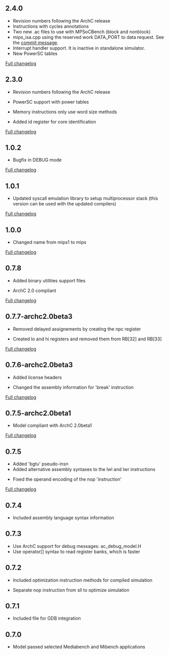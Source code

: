 ## 2.4.0

* Revision numbers following the ArchC release
* Instructions with cycles annotations
* Two new .ac files to use with MPSoCBench (block and nonblock)
* mips_isa.cpp using the reserved work DATA_PORT to data request. See the [commit message](https://github.com/ArchC/mips/commit/fcf7eceb1e54de3037c3c9a0f785ab1606494c42).
* Interrupt handler support. It is inactive in standalone simulator.
* New PowerSC tables 

[Full changelog](https://github.com/ArchC/mips/compare/v2.3.0...v2.4.0)

## 2.3.0
* Revision numbers following the ArchC release
+ PowerSC support with power tables
* Memory instructions only use word size methods
+ Added id register for core identification

[Full changelog](https://github.com/ArchC/mips/compare/v1.0.2...v2.3.0)

## 1.0.2
* Bugfix in DEBUG mode

[Full changelog](https://github.com/ArchC/mips/compare/v1.0.1...v1.0.2)

## 1.0.1
* Updated syscall emulation library to setup multiprocessor stack
  (this version can be used with the updated compilers)

[Full changelog](https://github.com/ArchC/mips/compare/v1.0.0...v1.0.1)

## 1.0.0
* Changed name from mips1 to mips

[Full changelog](https://github.com/ArchC/mips/compare/v0.7.8...v1.0.0)

## 0.7.8
+ Added binary utilities support files
* ArchC 2.0 compliant

[Full changelog](https://github.com/ArchC/mips/compare/v0.7.7...v0.7.8)

## 0.7.7-archc2.0beta3
- Removed delayed assignements by creating the npc register
+ Created lo and hi registers and removed them from RB[32] and RB[33]

[Full changelog](https://github.com/ArchC/mips/compare/v0.7.6...v0.7.7)

## 0.7.6-archc2.0beta3

+ Added license headers
* Changed the assembly information for 'break' instruction

[Full changelog](https://github.com/ArchC/mips/compare/v0.7.5-1...v0.7.6)

## 0.7.5-archc2.0beta1

* Model compliant with ArchC 2.0beta1

[Full changelog](https://github.com/ArchC/mips/compare/v0.7.5...v0.7.5-1)

## 0.7.5

+ Added 'bgtu' pseudo-insn
+ Added alternative assembly syntaxes to the lwl and lwr instructions
* Fixed the operand encoding of the nop 'instruction'

[Full changelog](https://github.com/ArchC/mips/compare/v0.7.4...v0.7.5)

## 0.7.4

+ Included assembly language syntax information

## 0.7.3

* Use ArchC support for debug messages: ac_debug_model.H
* Use operator[] syntax to read register banks, which is faster

## 0.7.2

+ Included optimization instruction methods for compiled simulation
* Separate nop instruction from sll to optimize simulation

## 0.7.1

+ Included file for GDB integration

## 0.7.0

* Model passed selected Mediabench and Mibench applications

